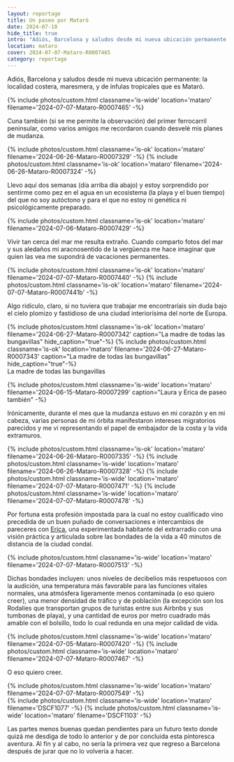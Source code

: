 ```yaml
---
layout: reportage
title: Un paseo por Mataró
date: 2024-07-10
hide_title: true
intro: "Adiós, Barcelona y saludos desde mi nueva ubicación permanente: la localidad costera, maresmera, y de ínfulas tropicales que es Mataró."
location: mataro
cover: 2024-07-07-Mataro-R0007465
category: reportage
---
```


<p>Adiós, Barcelona y saludos desde mi nueva ubicación permanente: la localidad costera, maresmera, y de ínfulas tropicales que es Mataró.</p>

<div class="g">
{% include photos/custom.html classname='is-wide' location='mataro' filename='2024-07-07-Mataro-R0007465' -%}
</div>

<p>Cuna también (si se me permite la observación) del primer ferrocarril peninsular, como varios amigos me recordaron cuando desvelé mis planes de mudanza.</p>

<div class="g">
<div class="h">
{% include photos/custom.html classname='is-ok' location='mataro' filename='2024-06-26-Mataro-R0007329' -%}
{% include photos/custom.html classname='is-ok' location='mataro' filename='2024-06-26-Mataro-R0007324' -%}
</div>
</div>

<p>Llevo aquí dos semanas (día arriba día abajo) y estoy sorprendido por
sentirme como pez en el agua en un ecosistema (la playa y el buen tiempo) del
que no soy autóctono y para el que no estoy ni genética ni psicológicamente
preparado.</p>

<div class="g">
    {% include photos/custom.html classname='is-ok' location='mataro' filename='2024-07-06-Mataro-R0007429' -%}
</div>

<p>Vivir tan cerca del mar me resulta extraño. Cuando comparto fotos del mar y
sus aledaños mi aracnosentido de la vergüenza me hace imaginar que quien las
vea me supondrá de vacaciones permanentes. </p>

<div class="g">
<div class="h">
{% include photos/custom.html classname='is-ok' location='mataro' filename='2024-07-07-Mataro-R0007440' -%}
{% include photos/custom.html classname='is-ok' location='mataro' filename='2024-07-07-Mataro-R0007441b' -%}
</div>
</div>

<p>
    Algo ridículo, claro, si no tuviera que trabajar me encontraríais sin duda bajo el cielo plomizo y
    fastidioso de una ciudad interiorísima del norte de Europa.
</p>

<div class="g with-caption">
<div class="h">
{% include photos/custom.html classname='is-ok' location='mataro' filename='2024-06-27-Mataro-R0007342' caption="La madre de todas las bungavillas" hide_caption="true"-%}
{% include photos/custom.html classname='is-ok' location='mataro' filename='2024-06-27-Mataro-R0007343' caption="La madre de todas las bungavillas" hide_caption="true"-%}
</div>
<figcaption>La madre de todas las bungavillas</figcaption>
</div>

{% include photos/custom.html classname='is-wide' location='mataro' filename='2024-06-15-Mataro-R0007299' caption="Laura y Erica de paseo también" -%}

<p>Irónicamente, durante el mes que la mudanza estuvo en mi corazón y en mi
cabeza, varias personas de mi órbita manifestaron intereses migratorios
parecidos y me vi representando el papel de embajador de la costa y la vida extramuros.</p>

<div class="g">
    {% include photos/custom.html classname='is-ok' location='mataro' filename='2024-06-26-Mataro-R0007335' -%}
    {% include photos/custom.html classname='is-wide' location='mataro' filename='2024-06-26-Mataro-R0007328' -%}
    {% include photos/custom.html classname='is-wide' location='mataro' filename='2024-07-07-Mataro-R0007471' -%}
    {% include photos/custom.html classname='is-wide' location='mataro' filename='2024-07-07-Mataro-R0007478' -%}
</div>

<p>Por fortuna esta profesión impostada para la cual no estoy cualificado vino precedida de un
buen puñado de conversaciones e intercambios de pareceres con <a href="https://www.ericafustero.com">Erica</a>, una
experimentada habitante del extrarradio con una visión práctica y articulada
sobre las bondades de la vida a 40 minutos de distancia de la ciudad condal.</p>

<div class="g">
    {% include photos/custom.html classname='is-wide' location='mataro' filename='2024-07-07-Mataro-R0007513' -%}
</div>

<p>Dichas bondades incluyen: unos niveles de decibelios más respetuosos con la
audición, una temperatura más favorable para las funciones vitales normales,
una atmósfera ligeramente menos contaminada (o eso quiero creer), una menor
densidad de tráfico y de población (la excepción son los Rodalies que
transportan grupos de turistas entre sus Airbnbs y sus tumbonas de playa), y
una cantidad de euros por metro cuadrado más amable con el bolsillo, todo lo
cual redunda en una mejor calidad de vida.</p>

<div class="g">
<div class="h">
{% include photos/custom.html classname='is-wide' location='mataro' filename='2024-07-05-Mataro-R0007420' -%}
{% include photos/custom.html classname='is-wide' location='mataro' filename='2024-07-07-Mataro-R0007467' -%}
</div>
</div>

<p>O eso quiero creer.</p>

<div class="g">
{% include photos/custom.html classname='is-wide' location='mataro' filename='2024-07-07-Mataro-R0007549' -%}
<div class="g">
<div class="h">
{% include photos/custom.html classname='is-wide' location='mataro' filename='DSCF1077' -%}
{% include photos/custom.html classname='is-wide' location='mataro' filename='DSCF1103' -%}
</div>
</div>
</div>

<p>Las partes menos buenas quedan pendientes para un futuro texto
donde quizá me desdiga de todo lo anterior y de por concluida esta pintoresca aventura. 
Al fin y al cabo, no sería la primera vez que regreso a Barcelona después de jurar que no lo volvería a hacer. </p>
